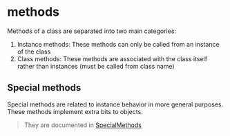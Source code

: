 # methods

Methods of a class are separated into two main categories:

1. Instance methods:  These methods can only be called from an instance of the class
2. Class methods:  These methods are associated with the class itself rather than instances (must be called from class name)


## Special methods

Special methods are related to instance behavior in more general purposes.
These methods implement extra bits to objects.

> They are documented in [SpecialMethods](/docs/principals/factories/classes/special_methods/special_methods.md)


